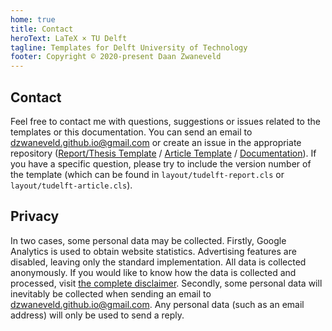 ```yaml
---
home: true
title: Contact
heroText: LaTeX × TU Delft
tagline: Templates for Delft University of Technology
footer: Copyright © 2020-present Daan Zwaneveld
---
```


## Contact

Feel free to contact me with questions, suggestions or issues related to the templates or this documentation. You can send an email to [dzwaneveld.github.io@gmail.com](mailto:dzwaneveld.github.io@gmail.com) or create an issue in the appropriate repository ([Report/Thesis Template](https://github.com/dzwaneveld/TU-Delft-Unofficial-Report-Template) / [Article Template](https://github.com/dzwaneveld/TU-Delft-Unofficial-Article-Template) / [Documentation](https://github.com/dzwaneveld/dzwaneveld.github.io)). If you have a specific question, please try to include the version number of the template (which can be found in `layout/tudelft-report.cls` or `layout/tudelft-article.cls`).


## Privacy

In two cases, some personal data may be collected. Firstly, Google Analytics is used to obtain website statistics. Advertising features are disabled, leaving only the standard implementation. All data is collected anonymously. If you would like to know how the data is collected and processed, visit [the complete disclaimer](https://policies.google.com/technologies/partner-sites). Secondly, some personal data will inevitably be collected when sending an email to [dzwaneveld.github.io@gmail.com](mailto:dzwaneveld.github.io@gmail.com). Any personal data (such as an email address) will only be used to send a reply.

